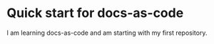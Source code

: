 # Quick start for docs-as-code

I am learning docs-as-code and am starting with my first repository.
